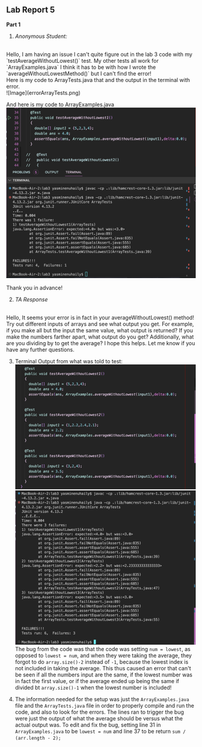 ## Lab Report 5 <br>

**Part 1** <br>
1. *Anonymous Student:*
<br>
Hello, I am having an issue I can't quite figure out in the lab 3 code with my `testAverageWithoutLowest()` test. My other tests all work for `ArrayExamples.java` I think it has to be with how I wrote the `averageWithoutLowestMethod()` but I can't find the error!
<br>
Here is my code to ArrayTests.java that and the output in the terminal with error. <br>
![Image](errorArrayTests.png) <br>

And here is my code to ArrayExamples.java
![Image](errorArrayTests.png) <br>

Thank you in advance! <br>

2. *TA Response*
<br>
Hello, It seems your error is in fact in your averageWithoutLowest() method! Try out different inputs of arrays and see what output you get. For example, if you make all but the input the same value, what output is returned? If you make the numbers farther apart, what output do you get? Additionally, what are you dividing by to get the average? I hope this helps. Let me know if you have any further questions.

3. Terminal Output from what was told to test: <br>
![Image](codeOutput.png) <br>
![Image](terminalOutput.png) <br>
The bug from the code was that the code was setting `num = lowest`, as opposed to `lowest = num`, and when they were taking the average, they forgot to do `array.size()-2` instead of `-1`, because the lowest index is not included in taking the average. This thus caused an error that can't be seen if all the numbers input are the same, if the lowest number was in fact the first value, or if the average ended up being the same if divided bt `array.size()-1` when the lowest number is included!

4. The information needed for the setup was just the `ArrayExamples.java` file and the `ArrayTests.java` file in order to properly compile and run the code, and also to look for the errors. The lines ran to trigger the bug were just the output of what the average should be versus what the actual output was. To edit and fix the bug, setting line 31 in `ArrayExamples.java` to be `lowest = num` and line 37 to be return `sum / (arr.length - 2);`
